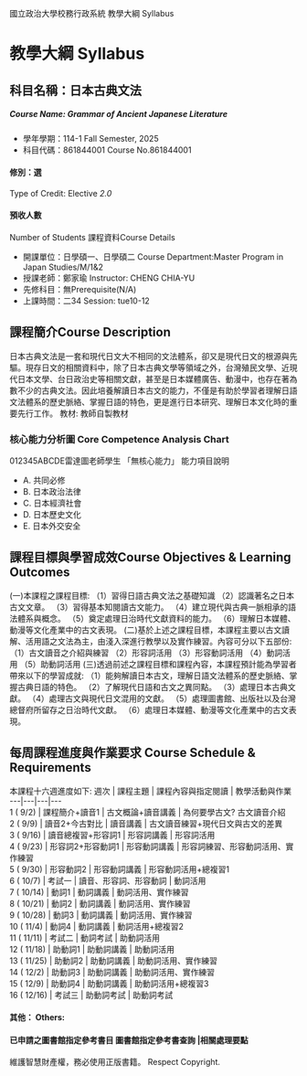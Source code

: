 國立政治大學校務行政系統 教學大綱 Syllabus
# 教學大綱 Syllabus
##  科目名稱：日本古典文法
#####  Course Name: Grammar of Ancient Japanese Literature
  * 學年學期：114-1 Fall Semester, 2025 
  * 科目代碼：861844001 Course No.861844001
#### 修別：選
Type of Credit: Elective 
_2.0_
#### 預收人數
Number of Students
課程資料Course Details
  * 開課單位：日學碩一、日學碩二 Course Department:Master Program in Japan Studies/M/1&2 
  * 授課老師：鄭家瑜 Instructor: CHENG CHIA-YU 
  * 先修科目：無Prerequisite(N/A)
  * 上課時間：二34 Session: tue10-12 
##  課程簡介Course Description
日本古典文法是一套和現代日文大不相同的文法體系，卻又是現代日文的根源與先驅。現存日文的相關資料中，除了日本古典文學等領域之外，台灣殖民文學、近現代日本文學、台日政治史等相關文獻，甚至是日本媒體廣告、動漫中，也存在著為數不少的古典文法。因此培養解讀日本古文的能力，不僅是有助於學習者理解日語文法體系的歷史脈絡、掌握日語的特色，更是進行日本研究、理解日本文化時的重要先行工作。
教材: 教師自製教材
###  核心能力分析圖 Core Competence Analysis Chart
012345ABCDE雷達圖老師學生
「無核心能力」 
能力項目說明
  * A. 共同必修
  * B. 日本政治法律
  * C. 日本經濟社會
  * D. 日本歷史文化
  * E. 日本外交安全
##  課程目標與學習成效Course Objectives & Learning Outcomes 
(一)本課程之課程目標:
（1）習得日語古典文法之基礎知識
（2）認識著名之日本古文文章。
（3）習得基本知閱讀古文能力。
（4）建立現代與古典一脈相承的語法體系與概念。
（5）奠定處理日治時代文獻資料的能力。
（6）理解日本媒體、動漫等文化產業中的古文表現。
(二)基於上述之課程目標，本課程主要以古文讀解、活用語之文法為主，由淺入深進行教學以及實作練習。內容可分以下五部份:
（1）古文讀音之介紹與練習
（2）形容詞活用
（3）形容動詞活用
（4）動詞活用
（5）助動詞活用
(三)透過前述之課程目標和課程內容，本課程預計能為學習者帶來以下的學習成就:
（1）能夠解讀日本古文，理解日語文法體系的歷史脈絡、掌握古典日語的特色。
（2）了解現代日語和古文之異同點。
（3）處理日本古典文獻。
（4）處理古文與現代日文混用的文獻。
（5）處理圖書館、出版社以及台灣總督府所留存之日治時代文獻。
（6）處理日本媒體、動漫等文化產業中的古文表現。
##  每周課程進度與作業要求 Course Schedule & Requirements
本課程十六週進度如下:
週次 |  課程主題 |  課程內容與指定閱讀 |  教學活動與作業  
---|---|---|---  
1 ( 9/2) |  課程簡介+讀音1 |  古文概論+讀音講義 |  為何要學古文? 古文讀音介紹  
2 ( 9/9) |  讀音2+今古對比 |  讀音講義 |  古文讀音練習+現代日文與古文的差異  
3 ( 9/16) |  讀音總複習+形容詞1 |  形容詞講義 |  形容詞活用  
4 ( 9/23) |  形容詞2+形容動詞1 |  形容動詞講義 |  形容詞練習、形容動詞活用、實作練習  
5 ( 9/30) |  形容動詞2 |  形容動詞講義 |  形容動詞活用+總複習1  
6 ( 10/7) |  考試一 |  讀音、形容詞、形容動詞 |  動詞活用  
7 ( 10/14) |  動詞1 |  動詞講義 |  動詞活用、實作練習  
8 ( 10/21) |  動詞2 |  動詞講義 |  動詞活用、實作練習  
9 ( 10/28) |  動詞3 |  動詞講義 |  動詞活用、實作練習  
10 ( 11/4) |  動詞4 |  動詞講義 |  動詞活用+總複習2  
11 ( 11/11) |  考試二 |  動詞考試 |  助動詞活用  
12 ( 11/18) |  助動詞1 |  助動詞講義 |  助動詞活用  
13 ( 11/25) |  助動詞2 |  助動詞講義 |  助動詞活用、實作練習  
14 ( 12/2) |  助動詞3 |  助動詞講義 |  助動詞活用、實作練習  
15 ( 12/9) |  助動詞4 |  助動詞講義 |  助動詞活用+總複習3  
16 ( 12/16) |  考試三 |  助動詞考試 |  助動詞考試  
####  其他： Others:
####  已申請之圖書館指定參考書目  圖書館指定參考書查詢 |相關處理要點
維護智慧財產權，務必使用正版書籍。 Respect Copyright.